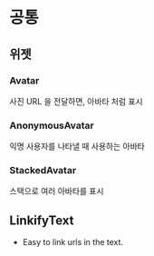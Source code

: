 # 공통


## 위젯

### Avatar

사진 URL 을 전달하면, 아바타 처럼 표시

### AnonymousAvatar

익명 사용자를 나타낼 때 사용하는 아바타


### StackedAvatar

스택으로 여러 아바타를 표시



## LinkifyText

- Easy to link urls in the text.

